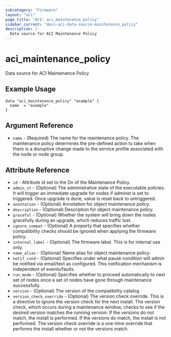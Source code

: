 ```yaml
---
subcategory: "Firmware"
layout: "aci"
page_title: "ACI: aci_maintenance_policy"
sidebar_current: "docs-aci-data-source-maintenance_policy"
description: |-
  Data source for ACI Maintenance Policy
---
```


# aci_maintenance_policy

Data source for ACI Maintenance Policy

## Example Usage

```hcl
data "aci_maintenance_policy" "example" {
  name  = "example"
}
```

## Argument Reference

- `name` - (Required) The name for the maintenance policy. The maintenance policy determines the pre-defined action to take when there is a disruptive change made to the service profile associated with the node or node group.

## Attribute Reference

- `id` - Attribute id set to the Dn of the Maintenance Policy.
- `admin_st` - (Optional) The administrative state of the executable policies. It will trigger an immediate upgrade for nodes if adminst is set to triggered. Once upgrade is done, value is reset back to untriggered.
- `annotation` - (Optional) Annotation for object maintenance policy.
- `description` - (Optional) Description for object maintenance policy.
- `graceful` - (Optional) Whether the system will bring down the nodes gracefully during an upgrade, which reduces traffic lost.
- `ignore_compat` - (Optional) A property that specifies whether compatibility checks should be ignored when applying the firmware policy.
- `internal_label` - (Optional) The firmware label. This is for internal use only.
- `name_alias` - (Optional) Name alias for object maintenance policy.
- `notif_cond` - (Optional) Specifies under what pause condition will admin be notified via email/text as configured. This notification mechanism is independent of events/faults.
- `run_mode` - (Optional) Specifies whether to proceed automatically to next set of nodes once a set of nodes have gone through maintenance successfully.
- `version` - (Optional) The version of the compatibility catalog.
- `version_check_override` - (Optional) The version check override. This is a directive to ignore the version check for the next install. The version check, which occurs during a maintenance window, checks to see if the desired version matches the running version. If the versions do not match, the install is performed. If the versions do match, the install is not performed. The version check override is a one-time override that performs the install whether or not the versions match.
